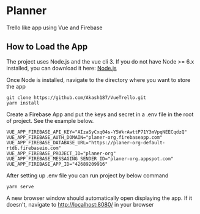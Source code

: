 # Planner
Trello like app using Vue and Firebase

## How to Load the App

The project uses Node.js and the vue cli 3. If you do not have Node >= 6.x installed, you can download it here: [Node.js](https://nodejs.org/en/)

Once Node is installed, navigate to the directory where you want to store the app

```
git clone https://github.com/Akash187/VueTrello.git
yarn install
```

Create a Firebase App and put the keys and secret in a .env file in the root of project. See the example below.
```
VUE_APP_FIREBASE_API_KEY="AIzaSyCxq04s-Y5WkrAwttP71Y3mVpqNEECqdzQ"
VUE_APP_FIREBASE_AUTH_DOMAIN="planer-org.firebaseapp.com"
VUE_APP_FIREBASE_DATABASE_URL="https://planer-org-default-rtdb.firebaseio.com"
VUE_APP_FIREBASE_PROJECT_ID="planer-org"
VUE_APP_FIREBASE_MESSAGING_SENDER_ID="planer-org.appspot.com"
VUE_APP_FIREBASE_APP_ID="42689209916"
```

After setting up .env file you can run project by below command

```
yarn serve
```

A new browser window should automatically open displaying the app. If it doesn't, navigate to [http://localhost:8080/](http://localhost:8080/) in your browser
